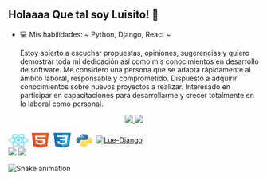 ## Holaaaa Que tal soy Luisito! 🐷

- 💻  Mis habilidades:
     ~ Python, Django, React ~

     Estoy abierto a escuchar propuestas, opiniones, sugerencias y quiero demostrar toda mi dedicación así como mis conocimientos en desarrollo de software.
     Me considero una persona que se adapta rápidamente al ámbito laboral, responsable y comprometido.
     Dispuesto a adquirir conocimientos sobre nuevos proyectos a realizar.
     Interesado en participar en capacitaciones para desarrollarme y crecer totalmente en lo laboral como personal.

<div align="center">
     <a href="https://github.com/LuisArielFormoso">
     <img height="180em" src="https://github-readme-stats.vercel.app/api?username=LuisArielFormoso&show_icons=true&theme=tokyonight&include_all_commits=true&count_private=true"/>
     <img height="180em" src="https://github-readme-stats.vercel.app/api/top-langs/?username=LuisArielFormoso&layout=compact&langs_count=7&theme=tokyonight"/>
</div>
  
<div style="display: inline_block">
     <br>
     <img align="center" alt="Lue-React" height="30" width="40" src="https://raw.githubusercontent.com/devicons/devicon/master/icons/react/react-original.svg">
     <img align="center" alt="Lue-HTML" height="30" width="40" src="https://raw.githubusercontent.com/devicons/devicon/master/icons/html5/html5-original.svg">
     <img align="center" alt="Lue-CSS" height="30" width="40" src="https://raw.githubusercontent.com/devicons/devicon/master/icons/css3/css3-original.svg">
     <img align="center" alt="Lue-Python" height="30" width="40" src="https://raw.githubusercontent.com/devicons/devicon/master/icons/python/python-original.svg">
     <img align="center" alt="Lue-Django" width="30" src="https://cdn.jsdelivr.net/gh/devicons/devicon/icons/django/django-plain.svg">
</div>
  
<div>  
     <a href = "mailto:luisarielformoso@gmail.com"><img src="https://img.shields.io/badge/-Gmail-%23333?style=for-the-badge&logo=gmail&logoColor=white" target="_blank"></a>
     <a href="https://www.linkedin.com/in/luisarielformoso/" target="_blank"><img src="https://img.shields.io/badge/-LinkedIn-%230077B5?style=for-the-badge&logo=linkedin&logoColor=white" target="_blank"></a> 
</div>
 
  ![Snake animation](https://github.com/LuisArielFormoso/LuisArielFormoso/blob/output/github-contribution-grid-snake.svg)
